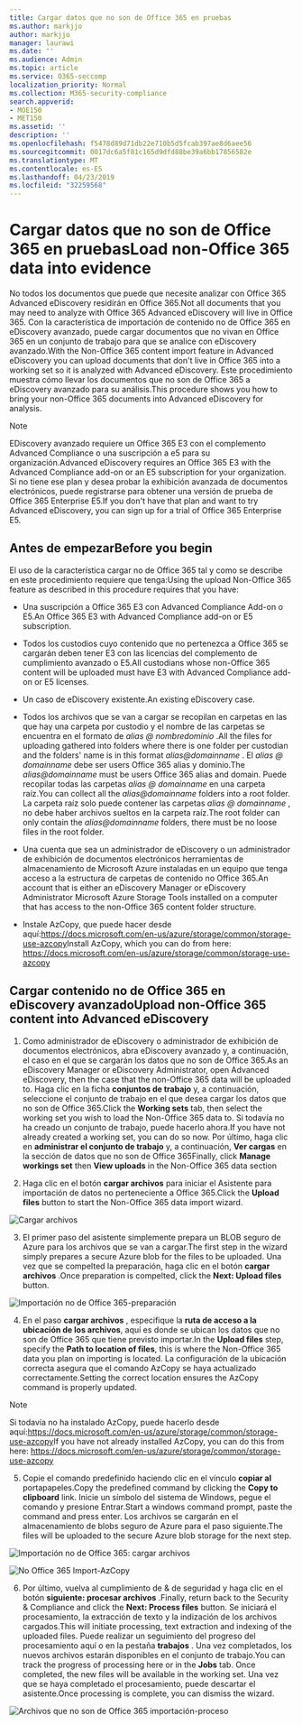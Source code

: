 ```yaml
---
title: Cargar datos que no son de Office 365 en pruebas
ms.author: markjjo
author: markjjo
manager: laurawi
ms.date: ''
ms.audience: Admin
ms.topic: article
ms.service: O365-seccomp
localization_priority: Normal
ms.collection: M365-security-compliance
search.appverid:
- MOE150
- MET150
ms.assetid: ''
description: ''
ms.openlocfilehash: f5478d89d71db22e710b5d5fcab397ae8d6aee56
ms.sourcegitcommit: 0017dc6a5f81c165d9dfd88be39a6bb17856582e
ms.translationtype: MT
ms.contentlocale: es-ES
ms.lasthandoff: 04/23/2019
ms.locfileid: "32259568"
---
```

# <a name="load-non-office-365-data-into-evidence"></a><span data-ttu-id="17217-102">Cargar datos que no son de Office 365 en pruebas</span><span class="sxs-lookup"><span data-stu-id="17217-102">Load non-Office 365 data into evidence</span></span>

<span data-ttu-id="17217-103">No todos los documentos que puede que necesite analizar con Office 365 Advanced eDiscovery residirán en Office 365.</span><span class="sxs-lookup"><span data-stu-id="17217-103">Not all documents that you may need to analyze with Office 365 Advanced eDiscovery will live in Office 365.</span></span> <span data-ttu-id="17217-104">Con la característica de importación de contenido no de Office 365 en eDiscovery avanzado, puede cargar documentos que no vivan en Office 365 en un conjunto de trabajo para que se analice con eDiscovery avanzado.</span><span class="sxs-lookup"><span data-stu-id="17217-104">With the Non-Office 365 content import feature in Advanced eDiscovery you can upload documents that don't live in Office 365 into a working set so it is analyzed with Advanced eDiscovery.</span></span> <span data-ttu-id="17217-105">Este procedimiento muestra cómo llevar los documentos que no son de Office 365 a eDiscovery avanzado para su análisis.</span><span class="sxs-lookup"><span data-stu-id="17217-105">This procedure shows you how to bring your non-Office 365 documents into Advanced eDiscovery for analysis.</span></span>

>[!Note]
><span data-ttu-id="17217-106">EDiscovery avanzado requiere un Office 365 E3 con el complemento Advanced Compliance o una suscripción a e5 para su organización.</span><span class="sxs-lookup"><span data-stu-id="17217-106">Advanced eDiscovery requires an Office 365 E3 with the Advanced Compliance add-on or an E5 subscription for your organization.</span></span> <span data-ttu-id="17217-107">Si no tiene ese plan y desea probar la exhibición avanzada de documentos electrónicos, puede registrarse para obtener una versión de prueba de Office 365 Enterprise E5.</span><span class="sxs-lookup"><span data-stu-id="17217-107">If you don't have that plan and want to try Advanced eDiscovery, you can sign up for a trial of Office 365 Enterprise E5.</span></span>

## <a name="before-you-begin"></a><span data-ttu-id="17217-108">Antes de empezar</span><span class="sxs-lookup"><span data-stu-id="17217-108">Before you begin</span></span>
<span data-ttu-id="17217-109">El uso de la característica cargar no de Office 365 tal y como se describe en este procedimiento requiere que tenga:</span><span class="sxs-lookup"><span data-stu-id="17217-109">Using the upload Non-Office 365 feature as described in this procedure requires that you have:</span></span>

- <span data-ttu-id="17217-110">Una suscripción a Office 365 E3 con Advanced Compliance Add-on o E5.</span><span class="sxs-lookup"><span data-stu-id="17217-110">An Office 365 E3 with Advanced Compliance add-on or E5 subscription.</span></span>

- <span data-ttu-id="17217-111">Todos los custodios cuyo contenido que no pertenezca a Office 365 se cargarán deben tener E3 con las licencias del complemento de cumplimiento avanzado o E5.</span><span class="sxs-lookup"><span data-stu-id="17217-111">All custodians whose non-Office 365 content will be uploaded must have E3 with Advanced Compliance add-on or E5 licenses.</span></span>

- <span data-ttu-id="17217-112">Un caso de eDiscovery existente.</span><span class="sxs-lookup"><span data-stu-id="17217-112">An existing eDiscovery case.</span></span>

- <span data-ttu-id="17217-113">Todos los archivos que se van a cargar se recopilan en carpetas en las que hay una carpeta por custodio y el nombre de las carpetas se encuentra en el formato de *alias @ nombredominio* .</span><span class="sxs-lookup"><span data-stu-id="17217-113">All the files for uploading gathered into folders where there is one folder per custodian and the folders' name is in this format *alias@domainname* .</span></span> <span data-ttu-id="17217-114">El *alias @ domainname* debe ser users Office 365 alias y dominio.</span><span class="sxs-lookup"><span data-stu-id="17217-114">The *alias@domainname* must be users Office 365 alias and domain.</span></span> <span data-ttu-id="17217-115">Puede recopilar todas las carpetas *alias @ domainname* en una carpeta raíz.</span><span class="sxs-lookup"><span data-stu-id="17217-115">You can collect all the *alias@domainname* folders into a root folder.</span></span> <span data-ttu-id="17217-116">La carpeta raíz solo puede contener las carpetas *alias @ domainname* , no debe haber archivos sueltos en la carpeta raíz.</span><span class="sxs-lookup"><span data-stu-id="17217-116">The root folder can only contain the *alias@domainname* folders, there must be no loose files in the root folder.</span></span>

- <span data-ttu-id="17217-117">Una cuenta que sea un administrador de eDiscovery o un administrador de exhibición de documentos electrónicos herramientas de almacenamiento de Microsoft Azure instaladas en un equipo que tenga acceso a la estructura de carpetas de contenido no Office 365.</span><span class="sxs-lookup"><span data-stu-id="17217-117">An account that is either an eDiscovery Manager or eDiscovery Administrator Microsoft Azure Storage Tools installed on a computer that has access to the non-Office 365 content folder structure.</span></span>

- <span data-ttu-id="17217-118">Instale AzCopy, que puede hacer desde aquí:https://docs.microsoft.com/en-us/azure/storage/common/storage-use-azcopy</span><span class="sxs-lookup"><span data-stu-id="17217-118">Install AzCopy, which you can do from here: https://docs.microsoft.com/en-us/azure/storage/common/storage-use-azcopy</span></span>

## <a name="upload-non-office-365-content-into-advanced-ediscovery"></a><span data-ttu-id="17217-119">Cargar contenido no de Office 365 en eDiscovery avanzado</span><span class="sxs-lookup"><span data-stu-id="17217-119">Upload non-Office 365 content into Advanced eDiscovery</span></span>

1. <span data-ttu-id="17217-120">Como administrador de eDiscovery o administrador de exhibición de documentos electrónicos, abra eDiscovery avanzado y, a continuación, el caso en el que se cargarán los datos que no son de Office 365.</span><span class="sxs-lookup"><span data-stu-id="17217-120">As an eDiscovery Manager or eDiscovery Administrator, open Advanced eDiscovery, then the case that the non-Office 365 data will be uploaded to.</span></span>  <span data-ttu-id="17217-121">Haga clic en la ficha **conjuntos de trabajo** y, a continuación, seleccione el conjunto de trabajo en el que desea cargar los datos que no son de Office 365.</span><span class="sxs-lookup"><span data-stu-id="17217-121">Click the **Working sets** tab, then select the working set you wish to load the Non-Office 365 data to.</span></span>  <span data-ttu-id="17217-122">Si todavía no ha creado un conjunto de trabajo, puede hacerlo ahora.</span><span class="sxs-lookup"><span data-stu-id="17217-122">If you have not already created a working set, you can do so now.</span></span>  <span data-ttu-id="17217-123">Por último, haga clic en **administrar el conjunto de trabajo** y, a continuación, **Ver cargas** en la sección de datos que no son de Office 365</span><span class="sxs-lookup"><span data-stu-id="17217-123">Finally, click **Manage workings set** then **View uploads** in the Non-Office 365 data section</span></span>

2. <span data-ttu-id="17217-124">Haga clic en el botón **cargar archivos** para iniciar el Asistente para importación de datos no perteneciente a Office 365.</span><span class="sxs-lookup"><span data-stu-id="17217-124">Click the **Upload files** button to start the Non-Office 365 data import wizard.</span></span>

![Cargar archivos](../media/574f4059-4146-4058-9df3-ec97cf28d7c7.png)

3. <span data-ttu-id="17217-126">El primer paso del asistente simplemente prepara un BLOB seguro de Azure para los archivos que se van a cargar.</span><span class="sxs-lookup"><span data-stu-id="17217-126">The first step in the wizard simply prepares a secure Azure blob for the files to be uploaded.</span></span>  <span data-ttu-id="17217-127">Una vez que se compelted la preparación, haga clic en el botón **cargar archivos** .</span><span class="sxs-lookup"><span data-stu-id="17217-127">Once preparation is compelted, click the **Next: Upload files** button.</span></span>

![Importación no de Office 365-preparación](../media/0670a347-a578-454a-9b3d-e70ef47aec57.png)
 
4. <span data-ttu-id="17217-129">En el paso **cargar archivos** , especifique la **ruta de acceso a la ubicación de los archivos**, aquí es donde se ubican los datos que no son de Office 365 que tiene previsto importar.</span><span class="sxs-lookup"><span data-stu-id="17217-129">In the **Upload files** step, specify the **Path to location of files**, this is where the Non-Office 365 data you plan on importing is located.</span></span>  <span data-ttu-id="17217-130">La configuración de la ubicación correcta asegura que el comando AzCopy se haya actualizado correctamente.</span><span class="sxs-lookup"><span data-stu-id="17217-130">Setting the correct location ensures the AzCopy command is properly updated.</span></span>

> [!NOTE]
> <span data-ttu-id="17217-131">Si todavía no ha instalado AzCopy, puede hacerlo desde aquí:https://docs.microsoft.com/en-us/azure/storage/common/storage-use-azcopy</span><span class="sxs-lookup"><span data-stu-id="17217-131">If you have not already installed AzCopy, you can do this from here: https://docs.microsoft.com/en-us/azure/storage/common/storage-use-azcopy</span></span>

5. <span data-ttu-id="17217-132">Copie el comando predefinido haciendo clic en el vínculo **copiar al** portapapeles.</span><span class="sxs-lookup"><span data-stu-id="17217-132">Copy the predefined command by clicking the **Copy to clipboard** link.</span></span> <span data-ttu-id="17217-133">Inicie un símbolo del sistema de Windows, pegue el comando y presione Entrar.</span><span class="sxs-lookup"><span data-stu-id="17217-133">Start a windows command prompt, paste the command and press enter.</span></span>  <span data-ttu-id="17217-134">Los archivos se cargarán en el almacenamiento de blobs seguro de Azure para el paso siguiente.</span><span class="sxs-lookup"><span data-stu-id="17217-134">The files will be uploaded to the secure Azure blob storage for the next step.</span></span>

![Importación no de Office 365: cargar archivos](../media/3ea53b5d-7f9b-4dfc-ba63-90a38c14d41a.png)

![No Office 365 Import-AzCopy](../media/504e2dbe-f36f-4f36-9b08-04aea85d8250.png)

6. <span data-ttu-id="17217-137">Por último, vuelva al cumplimiento de & de seguridad y haga clic en el botón **siguiente: procesar archivos** .</span><span class="sxs-lookup"><span data-stu-id="17217-137">Finally, return back to the Security & Compliance and click the **Next: Process files** button.</span></span>  <span data-ttu-id="17217-138">Se iniciará el procesamiento, la extracción de texto y la indización de los archivos cargados.</span><span class="sxs-lookup"><span data-stu-id="17217-138">This will initiate processing, text extraction and indexing of the uploaded files.</span></span>  <span data-ttu-id="17217-139">Puede realizar un seguimiento del progreso del procesamiento aquí o en la pestaña **trabajos** .  Una vez completados, los nuevos archivos estarán disponibles en el conjunto de trabajo.</span><span class="sxs-lookup"><span data-stu-id="17217-139">You can track the progress of processing here or in the **Jobs** tab.  Once completed, the new files will be available in the working set.</span></span>  <span data-ttu-id="17217-140">Una vez que se haya completado el procesamiento, puede descartar el asistente.</span><span class="sxs-lookup"><span data-stu-id="17217-140">Once processing is complete, you can dismiss the wizard.</span></span>

![Archivos que no son de Office 365 importación-proceso](../media/218b1545-416a-4a9f-9b25-3b70e8508f67.png)

